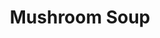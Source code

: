 ---
title: Mushroom Soup
metadata:
  course: Main
  title: Mushroom Soup
  servings: '6'
ingredients:
- name: garlic cloves
  amount: '4'
- name: stock
  amount: 1500 ml
- name: diced mushrooms
  amount: 400 g
- name: coconut milk
  amount: 400ml
- name: onion
  amount: '1'
- name: red lentils
  amount: 200 g
- name: mixed herbs
  amount: some
cookware:
- name: pressure cooker
- name: mixing bowl
- name: soup blender
steps:
- description: Dice the garlic cloves and onion.
- description: Put the pressure cooker on browning mode and cook the onion and garlic
    until they're soft.
- description: Add the diced mushrooms, red lentils, coconut milk, stock and mixed
    herbs to the pot and pressure cook for 10 minutes.
- description: Pour out into a mixing bowl and leave until it cools a little.
- description: Use a soup blender to blend into a smooth soup.

---